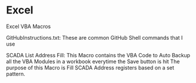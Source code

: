 # Excel
Excel VBA Macros

GitHubInstructions.txt: 
  These are common GitHub Shell commands that I use

SCADA List Address Fill:
  This Macro contains the VBA Code to Auto Backup all the VBA Modules in a workbook everytime the Save button is hit
  The purpose of this Macro is Fill SCADA Address registers based on a set pattern.
  
